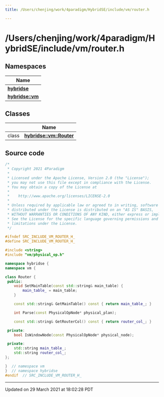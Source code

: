 ```yaml
---
title: /Users/chenjing/work/4paradigm/HybridSE/include/vm/router.h

---
```

# /Users/chenjing/work/4paradigm/HybridSE/include/vm/router.h

## Namespaces

| Name           |
| -------------- |
| **[hybridse](/hybridse/usage/api/c++/Namespaces/namespacehybridse.md)**  |
| **[hybridse::vm](/hybridse/usage/api/c++/Namespaces/namespacehybridse_1_1vm.md)**  |

## Classes

|                | Name           |
| -------------- | -------------- |
| class | **[hybridse::vm::Router](/hybridse/usage/api/c++/Classes/classhybridse_1_1vm_1_1_router.md)**  |




## Source code

```cpp
/*
 * Copyright 2021 4Paradigm
 *
 * Licensed under the Apache License, Version 2.0 (the "License");
 * you may not use this file except in compliance with the License.
 * You may obtain a copy of the License at
 *
 *    http://www.apache.org/licenses/LICENSE-2.0
 *
 * Unless required by applicable law or agreed to in writing, software
 * distributed under the License is distributed on an "AS IS" BASIS,
 * WITHOUT WARRANTIES OR CONDITIONS OF ANY KIND, either express or implied.
 * See the License for the specific language governing permissions and
 * limitations under the License.
 */

#ifndef SRC_INCLUDE_VM_ROUTER_H_
#define SRC_INCLUDE_VM_ROUTER_H_

#include <string>
#include "vm/physical_op.h"

namespace hybridse {
namespace vm {

class Router {
 public:
    void SetMainTable(const std::string& main_table) {
        main_table_ = main_table;
    }

    const std::string& GetMainTable() const { return main_table_; }

    int Parse(const PhysicalOpNode* physical_plan);

    const std::string& GetRouterCol() const { return router_col_; }

 private:
    bool IsWindowNode(const PhysicalOpNode* physical_node);

 private:
    std::string main_table_;
    std::string router_col_;
};

}  // namespace vm
}  // namespace hybridse
#endif  // SRC_INCLUDE_VM_ROUTER_H_
```


-------------------------------

Updated on 29 March 2021 at 18:02:28 PDT

